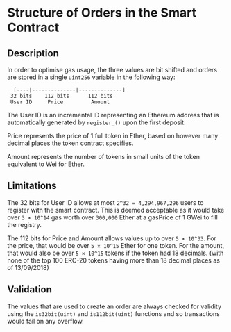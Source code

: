 # Structure of Orders in the Smart Contract

## Description

In order to optimise gas usage, the three values are bit shifted and orders are stored in a single ```uint256``` variable in the following way:

```
  [----|--------------|--------------]
 32 bits    112 bits      112 bits
 User ID     Price         Amount
```

The User ID is an incremental ID representing an Ethereum address that is automatically generated by ```register_()``` upon the first deposit.

Price represents the price of 1 full token in Ether, based on however many decimal places the token contract specifies.

Amount represents the number of tokens in small units of the token equivalent to Wei for Ether.

## Limitations

The 32 bits for User ID allows at most ```2^32 = 4,294,967,296``` users to register with the smart contract. This is deemed acceptable as it would take over ```3 × 10^14``` gas worth over ```300,000``` Ether at a gasPrice of 1 GWei to fill the registry.

The 112 bits for Price and Amount allows values up to over ```5 × 10^33```. For the price, that would be over ```5 × 10^15``` Ether for one token. For the amount, that would also be over ```5 × 10^15``` tokens if the token had 18 decimals. (with none of the top 100 ERC-20 tokens having more than 18 decimal places as of 13/09/2018)

## Validation

The values that are used to create an order are always checked for validity using the ```is32bit(uint)``` and ```is112bit(uint)``` functions and so transactions would fail on any overflow.
